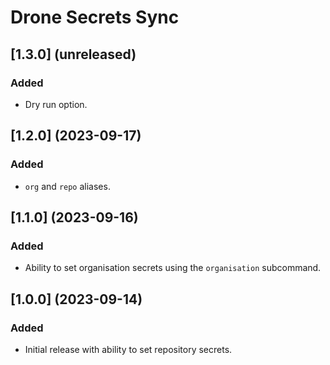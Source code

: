 # Drone Secrets Sync

## \[1.3.0\] (unreleased)

### Added

- Dry run option.

## \[1.2.0\] (2023-09-17)

### Added

- `org` and `repo` aliases.

## \[1.1.0\] (2023-09-16)

### Added

- Ability to set organisation secrets using the `organisation` subcommand.

## \[1.0.0\] (2023-09-14)

### Added

- Initial release with ability to set repository secrets.
